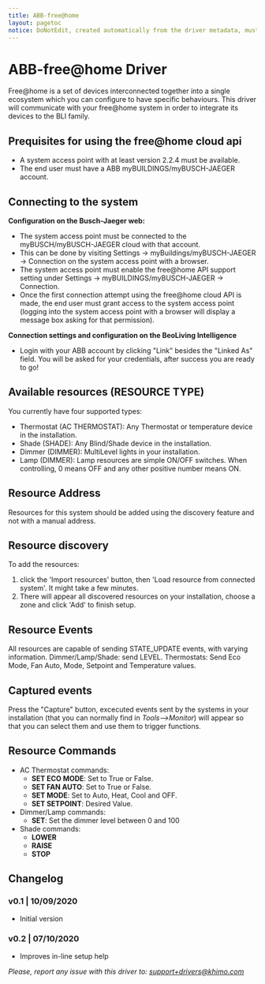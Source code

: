 ```yaml
---
title: ABB-free@home
layout: pagetoc
notice: DoNotEdit, created automatically from the driver metadata, must be updated on the driver itself
---
```

# ABB-free@home Driver

Free@home is a set of devices interconnected together into a single ecosystem which you can configure to have specific behaviours.
This driver will communicate with your free@home system in order to integrate its devices to the BLI family.

## Prequisites for using the free@home cloud api

  - A system access point with at least version 2.2.4 must be available.
  - The end user must have a ABB myBUILDINGS/myBUSCH-JAEGER account.
 

## Connecting to the system

**Configuration on the Busch-Jaeger web:**
  - The system access point must be connected to the myBUSCH/myBUSCH-JAEGER cloud with that account.
  - This can be done by visiting Settings -> myBuildings/myBUSCH-JAEGER -> Connection on the system access point with a browser.
  - The system access point must enable the free@home API support setting under Settings -> myBUILDINGS/myBUSCH-JAEGER -> Connection.
  - Once the first connection attempt using the free@home cloud API is made, the end user must grant access to the system access point (logging into the system access point with a browser will display a message box asking for that permission).


**Connection settings and configuration on the BeoLiving Intelligence**
  - Login with your ABB account by clicking "Link" besides the "Linked As" field. You will be asked for your credentials, after success you are ready to go!
 
 
## Available resources (RESOURCE TYPE)
 
You currently have four supported types:

 - Thermostat (AC THERMOSTAT): Any Thermostat or temperature device in the installation.
 - Shade (SHADE): Any Blind/Shade device in the installation.
 - Dimmer (DIMMER): MultiLevel lights in your installation.
 - Lamp (DIMMER): Lamp resources are simple ON/OFF switches. When controlling, 0 means OFF and any other positive number means ON.
 

## Resource Address

Resources for this system should be added using the discovery feature and not with a manual address.

## Resource discovery

To add the resources:
 1. click the 'Import resources' button, then 'Load resource from connected system'. It might take a few minutes.
 2. There will appear all discovered resources on your installation, choose a zone and click 'Add' to finish setup.

## Resource Events

All resources are capable of sending STATE_UPDATE events, with varying information.
Dimmer/Lamp/Shade: send LEVEL.
Thermostats: Send Eco Mode, Fan Auto, Mode, Setpoint and Temperature values.

## Captured events

Press the "Capture" button, excecuted events sent by the systems in your installation (that you can normally find in _Tools-->Monitor_) will appear so that you can select them and use them to trigger functions.


## Resource Commands

- AC Thermostat commands:
  - **SET ECO MODE**: Set to True or False.
  - **SET FAN AUTO**: Set to True or False.
  - **SET MODE**: Set to Auto, Heat, Cool and OFF.
  - **SET SETPOINT**: Desired Value.
- Dimmer/Lamp commands:
  - **SET**: Set the dimmer level between 0 and 100
- Shade commands:
  - **LOWER**
  - **RAISE**
  - **STOP**


## Changelog
### v0.1 | 10/09/2020
 - Initial version
### v0.2 | 07/10/2020
 - Improves in-line setup help

*Please, report any issue with this driver to: support+drivers@khimo.com*

